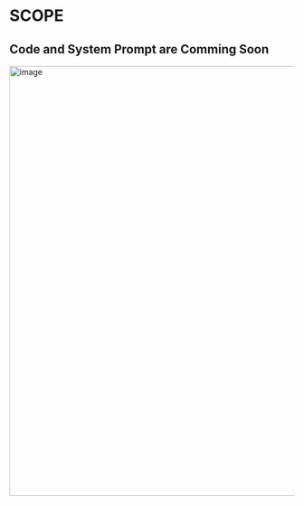 # SCOPE
## Code and System Prompt are Comming Soon 
<img width="554" height="760" alt="image" src="https://github.com/user-attachments/assets/42f751b1-b9d4-4b04-a554-9a40bc9050e1" />

